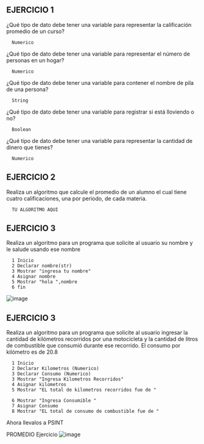 ## EJERCICIO 1

¿Qué tipo de dato debe tener una variable para representar la calificación promedio de un
curso?

      Numerico 

¿Qué tipo de dato debe tener una variable para representar el número de personas en un
hogar?

      Numerico

¿Qué tipo de dato debe tener una variable para contener el nombre de pila de una persona?

      String

¿Qué tipo de dato debe tener una variable para registrar si está lloviendo o no?

      Boolean

¿Qué tipo de dato debe tener una variable para representar la cantidad de dinero que
tienes?

      Numerico
      
## EJERCICIO 2

Realiza un algoritmo que calcule el promedio de un alumno el cual tiene cuatro calificaciones, una por periodo, de cada materia.

      TU ALGORITMO AQUI
      
      
## EJERCICIO 3

Realiza un algoritmo para un programa que solicite al usuario su nombre y le salude usando ese nombre

      1 Inicio
      2 Declarar nombre(str)
      3 Mostrar "ingresa tu nombre"
      4 Asignar nombre
      5 Mostrar "hola ",nombre
      6 fin

![image](https://user-images.githubusercontent.com/61428623/192121757-182a9ce1-75e4-4dd2-8831-f6d0b618431e.png)


## EJERCICIO 3

Realiza un algoritmo para  un programa que solicite al usuario ingresar la cantidad de kilómetros recorridos por una motocicleta y la cantidad de litros de combustible que consumió durante ese recorrido. El consumo por kilómetro es de 20.8

      1 Inicio
      2 Declarar Kilometros (Numerico)
      3 Declarar Consumo (Numerico)
      3 Mostrar "Ingresa Kilometros Recorridos"
      4 Asignar kilometros 
      5 Mostrar "EL total de kilometros recorridos fue de "
      
      6 Mostrar "Ingresa Consumible "
      7 Asignar Consumo
      8 Mostrar "EL total de consumo de combustible fue de "

Ahora llevalos a PSINT

PROMEDIO Ejercicio
![image](https://user-images.githubusercontent.com/61428623/192121736-9f53c726-9e25-4ecb-a246-37aa09fe72a3.png)

